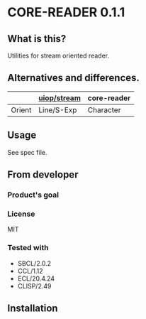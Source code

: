 # CORE-READER 0.1.1
## What is this?
Utilities for stream oriented reader.

## Alternatives and differences.

|        | [uiop/stream] | core-reader |
| ------ | ------------- | ----------- |
| Orient | Line/S-Exp    | Character   |

[uiop/stream]: https://gitlab.common-lisp.net/asdf/asdf/-/blob/master/uiop/stream.lisp

## Usage
See spec file.
## From developer

### Product's goal

### License
MIT
### Tested with
* SBCL/2.0.2
* CCL/1.12
* ECL/20.4.24
* CLISP/2.49

## Installation

